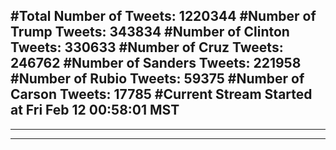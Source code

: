 #Total Number of Tweets: 1220344 
#Number of Trump Tweets: 343834
#Number of Clinton Tweets: 330633
#Number of Cruz Tweets: 246762
#Number of Sanders Tweets: 221958
#Number of Rubio Tweets: 59375
#Number of Carson Tweets: 17785
#Current Stream Started at Fri Feb 12 00:58:01 MST
---
---
---
